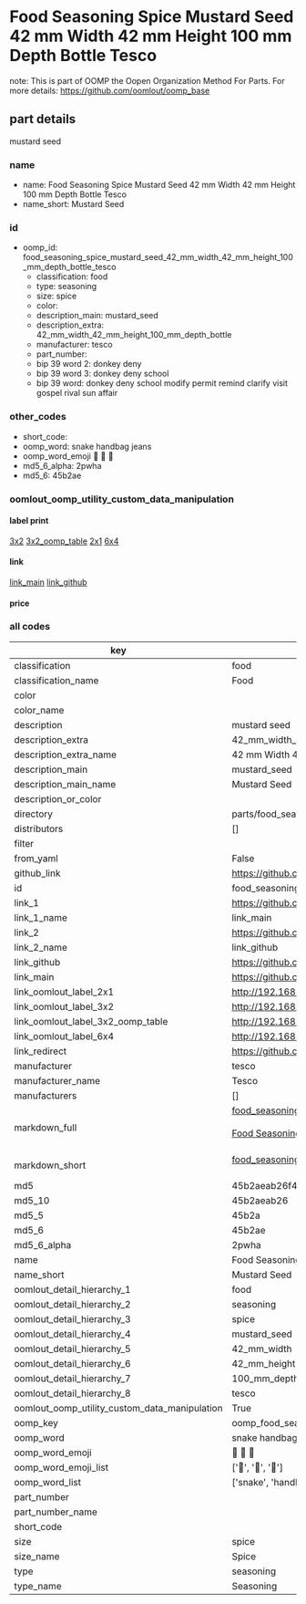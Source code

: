 # Food Seasoning Spice Mustard Seed 42 mm Width 42 mm Height 100 mm Depth Bottle Tesco  

note: This is part of OOMP the Oopen Organization Method For Parts. For more details: https://github.com/oomlout/oomp_base

##  part details
  



mustard seed



### name
* name: Food Seasoning Spice Mustard Seed 42 mm Width 42 mm Height 100 mm Depth Bottle Tesco
* name_short: Mustard Seed
### id
* oomp_id: food_seasoning_spice_mustard_seed_42_mm_width_42_mm_height_100_mm_depth_bottle_tesco
  * classification: food
  * type: seasoning
  * size: spice
  * color: 
  * description_main: mustard_seed
  * description_extra: 42_mm_width_42_mm_height_100_mm_depth_bottle
  * manufacturer: tesco
  * part_number: 
  * bip 39 word 2: donkey deny
  * bip 39 word 3: donkey deny school
  * bip 39 word: donkey deny school modify permit remind clarify visit gospel rival sun affair

### other_codes
* short_code: 
* oomp_word: snake handbag jeans
* oomp_word_emoji :snake: :handbag: :jeans:
* md5_6_alpha: 2pwha
* md5_6: 45b2ae






### oomlout_oomp_utility_custom_data_manipulation
#### label print
[3x2](http://192.168.1.245:1112/?label=oomp%202pwha)
[3x2_oomp_table](http://192.168.1.108:1112/?label=oomp%202pwha)
[2x1](http://192.168.1.242:1112/?label=oomp%202pwha)
[6x4](http://192.168.1.55:1112/?label=oomp%202pwha)    

#### link

[link_main](https://github.com/oomlout/oomlout_oomp_version_1_messy/tree/main/parts/food_seasoning_spice_mustard_seed_42_mm_width_42_mm_height_100_mm_depth_bottle_tesco) [link_github](https://github.com/oomlout/oomlout_oomp_version_1_messy/tree/main/parts/food_seasoning_spice_mustard_seed_42_mm_width_42_mm_height_100_mm_depth_bottle_tesco)                             

#### price







### all codes 
| key | value |  
| --- | --- |  
| classification | food |  
| classification_name | Food |  
| color |  |  
| color_name |  |  
| description | mustard seed |  
| description_extra | 42_mm_width_42_mm_height_100_mm_depth_bottle |  
| description_extra_name | 42 mm Width 42 mm Height 100 mm Depth Bottle |  
| description_main | mustard_seed |  
| description_main_name | Mustard Seed |  
| description_or_color |   |  
| directory | parts/food_seasoning_spice_mustard_seed_42_mm_width_42_mm_height_100_mm_depth_bottle_tesco |  
| distributors | [] |  
| filter |  |  
| from_yaml | False |  
| github_link | https://github.com/oomlout/oomlout_oomp_part_src/tree/main/parts/food_seasoning_spice_mustard_seed_42_mm_width_42_mm_height_100_mm_depth_bottle_tesco |  
| id | food_seasoning_spice_mustard_seed_42_mm_width_42_mm_height_100_mm_depth_bottle_tesco |  
| link_1 | https://github.com/oomlout/oomlout_oomp_version_1_messy/tree/main/parts/food_seasoning_spice_mustard_seed_42_mm_width_42_mm_height_100_mm_depth_bottle_tesco |  
| link_1_name | link_main |  
| link_2 | https://github.com/oomlout/oomlout_oomp_version_1_messy/tree/main/parts/food_seasoning_spice_mustard_seed_42_mm_width_42_mm_height_100_mm_depth_bottle_tesco |  
| link_2_name | link_github |  
| link_github | https://github.com/oomlout/oomlout_oomp_version_1_messy/tree/main/parts/food_seasoning_spice_mustard_seed_42_mm_width_42_mm_height_100_mm_depth_bottle_tesco |  
| link_main | https://github.com/oomlout/oomlout_oomp_version_1_messy/tree/main/parts/food_seasoning_spice_mustard_seed_42_mm_width_42_mm_height_100_mm_depth_bottle_tesco |  
| link_oomlout_label_2x1 | http://192.168.1.242:1112/?label=oomp%202pwha |  
| link_oomlout_label_3x2 | http://192.168.1.245:1112/?label=oomp%202pwha |  
| link_oomlout_label_3x2_oomp_table | http://192.168.1.108:1112/?label=oomp%202pwha |  
| link_oomlout_label_6x4 | http://192.168.1.55:1112/?label=oomp%202pwha |  
| link_redirect | https://github.com/oomlout/oomlout_oomp_version_1_messy/tree/main/parts/food_seasoning_spice_mustard_seed_42_mm_width_42_mm_height_100_mm_depth_bottle_tesco |  
| manufacturer | tesco |  
| manufacturer_name | Tesco |  
| manufacturers | [] |  
| markdown_full | [food_seasoning_spice_mustard_seed_42_mm_width_42_mm_height_100_mm_depth_bottle_tesco](none)<br>[](none)<br>[Food Seasoning Spice Mustard Seed 42 Mm Width 42 Mm Height 100 Mm Depth Bottle Tesco](none)<br><br> |  
| markdown_short | [food_seasoning_spice_mustard_seed_42_mm_width_42_mm_height_100_mm_depth_bottle_tesco](none)<br><br> |  
| md5 | 45b2aeab26f4c53ed75198eb818eaa09 |  
| md5_10 | 45b2aeab26 |  
| md5_5 | 45b2a |  
| md5_6 | 45b2ae |  
| md5_6_alpha | 2pwha |  
| name | Food Seasoning Spice Mustard Seed 42 mm Width 42 mm Height 100 mm Depth Bottle Tesco |  
| name_short | Mustard Seed |  
| oomlout_detail_hierarchy_1 | food |  
| oomlout_detail_hierarchy_2 | seasoning |  
| oomlout_detail_hierarchy_3 | spice |  
| oomlout_detail_hierarchy_4 | mustard_seed |  
| oomlout_detail_hierarchy_5 | 42_mm_width |  
| oomlout_detail_hierarchy_6 | 42_mm_height |  
| oomlout_detail_hierarchy_7 | 100_mm_depth |  
| oomlout_detail_hierarchy_8 | tesco |  
| oomlout_oomp_utility_custom_data_manipulation | True |  
| oomp_key | oomp_food_seasoning_spice_mustard_seed_42_mm_width_42_mm_height_100_mm_depth_bottle_tesco |  
| oomp_word | snake handbag jeans |  
| oomp_word_emoji | :snake: :handbag: :jeans: |  
| oomp_word_emoji_list | [':snake:', ':handbag:', ':jeans:'] |  
| oomp_word_list | ['snake', 'handbag', 'jeans'] |  
| part_number |  |  
| part_number_name |  |  
| short_code |  |  
| size | spice |  
| size_name | Spice |  
| type | seasoning |  
| type_name | Seasoning |  
